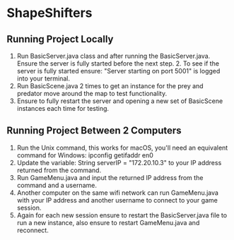 # ShapeShifters

## Running Project Locally

1. Run BasicServer.java class and after running the BasicServer.java. Ensure the server is fully started before the next step.
   2. To see if the server is fully started ensure: "Server starting on port 5001" is logged into your terminal.
2. Run BasicScene.java 2 times to get an instance for the prey and predator move around the map to test functionality.
3. Ensure to fully restart the server and opening a new set of BasicScene instances each time for testing. 

## Running Project Between 2 Computers

1. Run the Unix command, this works for macOS, you'll need an equivalent command for Windows: ipconfig getifaddr en0
2. Update the variable: String serverIP = "172.20.10.3" to your IP address returned from the command.
3. Run GameMenu.java and input the returned IP address from the command and a username.
4. Another computer on the same wifi network can run GameMenu.java with your IP address and another username to connect to your game session.
5. Again for each new session ensure to restart the BasicServer.java file to run a new instance, also ensure to restart GameMenu.java and reconnect.